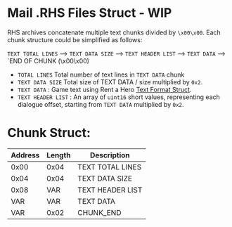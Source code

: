 # Mail .RHS Files Struct - WIP

RHS archives concatenate multiple text chunks divided by `\x00\x00`. Each chunk structure could be simplified as follows:

`TEXT TOTAL LINES` --> `TEXT DATA SIZE` --> `TEXT HEADER LIST` --> `TEXT DATA` --> `END OF CHUNK (\x00\x00)

- `TOTAL LINES` Total number of text lines in `TEXT DATA` chunk
- `TEXT DATA SIZE` Total size of TEXT DATA / size multiplied by `0x2`.
- `TEXT DATA` : Game text using Rent a Hero [Text Format Struct](TEXT_Format.md).
- `TEXT HEADER LIST` : An array of `uint16` short values, representing each dialogue offset, starting from `TEXT DATA` multiplied by `0x2`.


# Chunk Struct:

|Address|Length|Description|
|-------|------|-----------|
|0x00|0x04|TEXT TOTAL LINES|
|0x04|0x04|TEXT DATA SIZE|
|0x08|VAR|TEXT HEADER LIST|
|VAR|VAR|TEXT DATA       |
|VAR|0x02|CHUNK_END|








